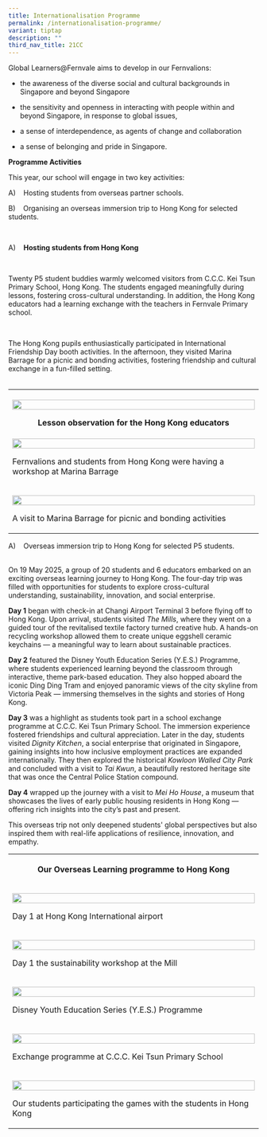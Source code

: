 ```yaml
---
title: Internationalisation Programme
permalink: /internationalisation-programme/
variant: tiptap
description: ""
third_nav_title: 21CC
---
```

<p>Global Learners@Fernvale aims to develop in our Fernvalions:</p>
<ul data-tight="true" class="tight">
<li>
<p>the awareness of the diverse social and cultural backgrounds in Singapore
and beyond Singapore</p>
</li>
<li>
<p>the sensitivity and openness in interacting with people within and beyond
Singapore, in response to global issues,</p>
</li>
<li>
<p>a sense of interdependence, as agents of change and collaboration</p>
</li>
<li>
<p>a sense of belonging and pride in Singapore.</p>
</li>
</ul>
<p><strong>Programme Activities</strong>
</p>
<p>This year, our school will engage in two key activities:</p>
<p>A)&nbsp;&nbsp;&nbsp; Hosting students from overseas partner schools.</p>
<p>B)&nbsp;&nbsp;&nbsp; Organising an overseas immersion trip to Hong Kong
for selected students.</p>
<p>&nbsp;</p>
<p>A)&nbsp;&nbsp;&nbsp; <strong>Hosting students from Hong Kong</strong>
</p>
<p>&nbsp;</p>
<p>Twenty P5 student buddies warmly welcomed visitors from C.C.C. Kei Tsun
Primary School, Hong Kong. The students engaged meaningfully during lessons,
fostering cross-cultural understanding. In addition, the Hong Kong educators
had a learning exchange with the teachers in Fernvale Primary school.&nbsp;</p>
<p>&nbsp;</p>
<p>The Hong Kong pupils enthusiastically participated in International Friendship
Day booth activities. In the afternoon, they visited Marina Barrage for
a picnic and bonding activities, fostering friendship and cultural exchange
in a fun-filled setting.
<br>
<br>
</p>
<table style="minWidth: 25px">
<colgroup>
<col>
</colgroup>
<tbody>
<tr>
<th rowspan="1" colspan="1">
<p></p>
<div class="isomer-image-wrapper">
<img style="width: 100%" height="auto" width="100%" alt="" src="/images/Our departments/STEM ALP/hk1.jpg">
</div>
<p>Lesson observation for the Hong Kong educators</p>
</th>
</tr>
<tr>
<td rowspan="1" colspan="1">
<div class="isomer-image-wrapper">
<img style="width: 100%" height="auto" width="100%" alt="" src="/images/Our departments/STEM ALP/hk3.jpg">
</div>
<p>Fernvalions and students from Hong Kong were having a workshop at Marina
Barrage</p>
</td>
</tr>
<tr>
<td rowspan="1" colspan="1">
<p></p>
<div class="isomer-image-wrapper">
<img style="width: 100%" height="auto" width="100%" alt="" src="/images/Our departments/STEM ALP/hk2.jpg">
</div>
<p>A visit to Marina Barrage for picnic and bonding activities</p>
</td>
</tr>
</tbody>
</table>
<p></p>
<p>A)&nbsp;&nbsp;&nbsp; Overseas immersion trip to Hong Kong for selected
P5 students.</p>
<p>
<br>On 19 May 2025, a group of 20 students and 6 educators embarked on an
exciting overseas learning journey to Hong Kong. The four-day trip was
filled with opportunities for students to explore cross-cultural understanding,
sustainability, innovation, and social enterprise.</p>
<p><strong>Day 1</strong> began with check-in at Changi Airport Terminal 3
before flying off to Hong Kong. Upon arrival, students visited <em>The Mills</em>,
where they went on a guided tour of the revitalised textile factory turned
creative hub. A hands-on recycling workshop allowed them to create unique
eggshell ceramic keychains — a meaningful way to learn about sustainable
practices.</p>
<p><strong>Day 2</strong> featured the Disney Youth Education Series (Y.E.S.)
Programme, where students experienced learning beyond the classroom through
interactive, theme park-based education. They also hopped aboard the iconic
Ding Ding Tram and enjoyed panoramic views of the city skyline from Victoria
Peak — immersing themselves in the sights and stories of Hong Kong.</p>
<p><strong>Day 3</strong> was a highlight as students took part in a school
exchange programme at C.C.C. Kei Tsun Primary School. The immersion experience
fostered friendships and cultural appreciation. Later in the day, students
visited <em>Dignity Kitchen</em>, a social enterprise that originated in
Singapore, gaining insights into how inclusive employment practices are
expanded internationally. They then explored the historical <em>Kowloon Walled City Park</em> and
concluded with a visit to <em>Tai Kwun</em>, a beautifully restored heritage
site that was once the Central Police Station compound.</p>
<p><strong>Day 4</strong> wrapped up the journey with a visit to <em>Mei Ho House</em>,
a museum that showcases the lives of early public housing residents in
Hong Kong — offering rich insights into the city’s past and present.</p>
<p>This overseas trip not only deepened students' global perspectives but
also inspired them with real-life applications of resilience, innovation,
and empathy.</p>
<p></p>
<table style="minWidth: 25px">
<colgroup>
<col>
</colgroup>
<tbody>
<tr>
<th rowspan="1" colspan="1">
<p>Our Overseas Learning programme to Hong Kong</p>
</th>
</tr>
<tr>
<td rowspan="1" colspan="1">
<p></p>
<div class="isomer-image-wrapper">
<img style="width: 100%" height="auto" width="100%" alt="" src="/images/Our departments/STEM ALP/hk4.jpg">
</div>
<p>Day 1 at Hong Kong International airport</p>
</td>
</tr>
<tr>
<td rowspan="1" colspan="1">
<p></p>
<div class="isomer-image-wrapper">
<img style="width: 100%" height="auto" width="100%" alt="" src="/images/Our departments/STEM ALP/hk5.jpg">
</div>
<p>Day 1 the sustainability workshop at the Mill</p>
</td>
</tr>
<tr>
<td rowspan="1" colspan="1">
<p></p>
<div class="isomer-image-wrapper">
<img style="width: 100%" height="auto" width="100%" alt="" src="/images/Our departments/STEM ALP/hk6.jpg">
</div>
<p>Disney Youth Education Series (Y.E.S.) Programme</p>
</td>
</tr>
<tr>
<td rowspan="1" colspan="1">
<p></p>
<div class="isomer-image-wrapper">
<img style="width: 100%" height="auto" width="100%" alt="" src="/images/Our departments/STEM ALP/hk7.jpg">
</div>
<p>Exchange programme at C.C.C. Kei Tsun Primary School</p>
</td>
</tr>
<tr>
<td rowspan="1" colspan="1">
<p></p>
<div class="isomer-image-wrapper">
<img style="width: 100%" height="auto" width="100%" alt="" src="/images/Our departments/STEM ALP/hk8.jpg">
</div>
<p>Our students participating the games with the students in Hong Kong</p>
</td>
</tr>
</tbody>
</table>
<p></p>